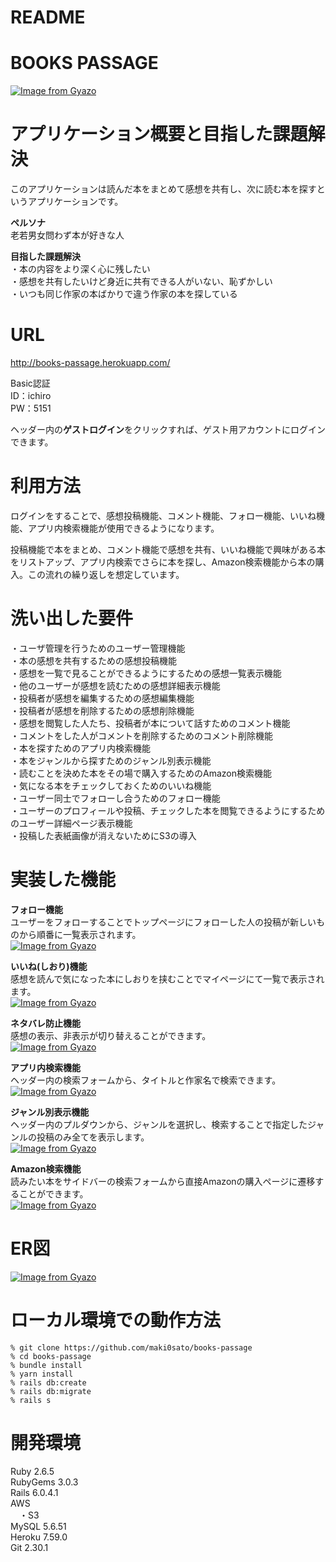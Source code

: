 # README

# BOOKS PASSAGE  
[![Image from Gyazo](https://i.gyazo.com/7ded93772744822bb96c061b9682e341.jpg)](https://gyazo.com/7ded93772744822bb96c061b9682e341)  


# アプリケーション概要と目指した課題解決
このアプリケーションは読んだ本をまとめて感想を共有し、次に読む本を探すというアプリケーションです。


**ペルソナ**  
老若男女問わず本が好きな人  

**目指した課題解決**  
・本の内容をより深く心に残したい  
・感想を共有したいけど身近に共有できる人がいない、恥ずかしい  
・いつも同じ作家の本ばかりで違う作家の本を探している  


# URL
http://books-passage.herokuapp.com/

Basic認証  
ID：ichiro  
PW：5151  

ヘッダー内の**ゲストログイン**をクリックすれば、ゲスト用アカウントにログインできます。

# 利用方法
ログインをすることで、感想投稿機能、コメント機能、フォロー機能、いいね機能、アプリ内検索機能が使用できるようになります。  

投稿機能で本をまとめ、コメント機能で感想を共有、いいね機能で興味がある本をリストアップ、アプリ内検索でさらに本を探し、Amazon検索機能から本の購入。この流れの繰り返しを想定しています。

# 洗い出した要件  
・ユーザ管理を行うためのユーザー管理機能  
・本の感想を共有するための感想投稿機能  
・感想を一覧で見ることができるようにするための感想一覧表示機能  
・他のユーザーが感想を読むための感想詳細表示機能  
・投稿者が感想を編集するための感想編集機能  
・投稿者が感想を削除するための感想削除機能  
・感想を閲覧した人たち、投稿者が本について話すためのコメント機能  
・コメントをした人がコメントを削除するためのコメント削除機能  
・本を探すためのアプリ内検索機能  
・本をジャンルから探すためのジャンル別表示機能  
・読むことを決めた本をその場で購入するためのAmazon検索機能  
・気になる本をチェックしておくためのいいね機能  
・ユーザー同士でフォローし合うためのフォロー機能  
・ユーザーのプロフィールや投稿、チェックした本を閲覧できるようにするためのユーザー詳細ページ表示機能  
・投稿した表紙画像が消えないためにS3の導入  

# 実装した機能
**フォロー機能**  
ユーザーをフォローすることでトップページにフォローした人の投稿が新しいものから順番に一覧表示されます。  
[![Image from Gyazo](https://i.gyazo.com/52285441e9c4d37c7fba264342724074.gif)](https://gyazo.com/52285441e9c4d37c7fba264342724074)  
  


**いいね(しおり)機能**  
感想を読んで気になった本にしおりを挟むことでマイページにて一覧で表示されます。  
[![Image from Gyazo](https://i.gyazo.com/7cf39ed2411b6c517ddb716b49ae5244.gif)](https://gyazo.com/7cf39ed2411b6c517ddb716b49ae5244)  
  


**ネタバレ防止機能**  
感想の表示、非表示が切り替えることができます。  
[![Image from Gyazo](https://i.gyazo.com/17c3898ead2a25b8225f5fd03ce92a14.gif)](https://gyazo.com/17c3898ead2a25b8225f5fd03ce92a14)  
  


**アプリ内検索機能**  
ヘッダー内の検索フォームから、タイトルと作家名で検索できます。  
[![Image from Gyazo](https://i.gyazo.com/1af1063e1cd58259402cdb9041bfba98.gif)](https://gyazo.com/1af1063e1cd58259402cdb9041bfba98)  
  


**ジャンル別表示機能**  
ヘッダー内のプルダウンから、ジャンルを選択し、検索することで指定したジャンルの投稿のみ全てを表示します。  
[![Image from Gyazo](https://i.gyazo.com/a7d6df37126bc653d5011367f14cf62d.gif)](https://gyazo.com/a7d6df37126bc653d5011367f14cf62d)  
  


**Amazon検索機能**  
読みたい本をサイドバーの検索フォームから直接Amazonの購入ページに遷移することができます。  
[![Image from Gyazo](https://i.gyazo.com/858768b0d4dadcc87beb5c6161e69ffd.gif)](https://gyazo.com/858768b0d4dadcc87beb5c6161e69ffd)  
  


# ER図  
[![Image from Gyazo](https://i.gyazo.com/1d834e4d6cbc12f2d896bd25299a1981.png)](https://gyazo.com/1d834e4d6cbc12f2d896bd25299a1981) 



# ローカル環境での動作方法  
    % git clone https://github.com/maki0sato/books-passage  
    % cd books-passage
    % bundle install
    % yarn install
    % rails db:create
    % rails db:migrate
    % rails s

# 開発環境   
Ruby 2.6.5  
RubyGems 3.0.3  
Rails 6.0.4.1  
AWS  
　・S3  
MySQL 5.6.51  
Heroku 7.59.0  
Git 2.30.1  
